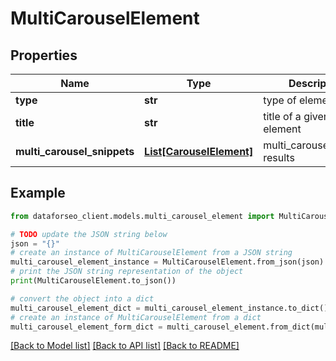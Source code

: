 # MultiCarouselElement


## Properties

Name | Type | Description | Notes
------------ | ------------- | ------------- | -------------
**type** | **str** | type of element | [optional] 
**title** | **str** | title of a given link element | [optional] 
**multi_carousel_snippets** | [**List[CarouselElement]**](CarouselElement.md) | multi_carousel_snippet results | [optional] 

## Example

```python
from dataforseo_client.models.multi_carousel_element import MultiCarouselElement

# TODO update the JSON string below
json = "{}"
# create an instance of MultiCarouselElement from a JSON string
multi_carousel_element_instance = MultiCarouselElement.from_json(json)
# print the JSON string representation of the object
print(MultiCarouselElement.to_json())

# convert the object into a dict
multi_carousel_element_dict = multi_carousel_element_instance.to_dict()
# create an instance of MultiCarouselElement from a dict
multi_carousel_element_form_dict = multi_carousel_element.from_dict(multi_carousel_element_dict)
```
[[Back to Model list]](../README.md#documentation-for-models) [[Back to API list]](../README.md#documentation-for-api-endpoints) [[Back to README]](../README.md)


